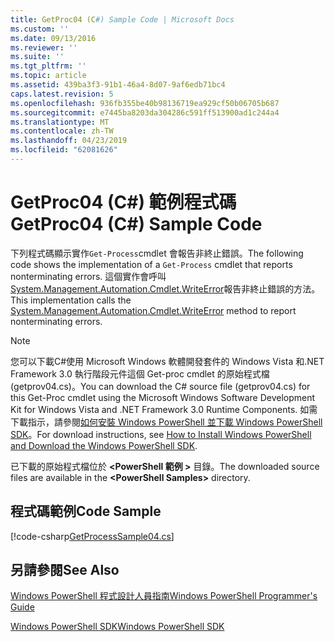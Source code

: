 ```yaml
---
title: GetProc04 (C#) Sample Code | Microsoft Docs
ms.custom: ''
ms.date: 09/13/2016
ms.reviewer: ''
ms.suite: ''
ms.tgt_pltfrm: ''
ms.topic: article
ms.assetid: 439ba3f3-91b1-46a4-8d07-9af6edb71bc4
caps.latest.revision: 5
ms.openlocfilehash: 936fb355be40b98136719ea929cf50b06705b687
ms.sourcegitcommit: e7445ba8203da304286c591ff513900ad1c244a4
ms.translationtype: MT
ms.contentlocale: zh-TW
ms.lasthandoff: 04/23/2019
ms.locfileid: "62081626"
---
```

# <a name="getproc04-c-sample-code"></a><span data-ttu-id="e4939-102">GetProc04 (C#) 範例程式碼</span><span class="sxs-lookup"><span data-stu-id="e4939-102">GetProc04 (C#) Sample Code</span></span>

<span data-ttu-id="e4939-103">下列程式碼顯示實作`Get-Process`cmdlet 會報告非終止錯誤。</span><span class="sxs-lookup"><span data-stu-id="e4939-103">The following code shows the implementation of a `Get-Process` cmdlet that reports nonterminating errors.</span></span> <span data-ttu-id="e4939-104">這個實作會呼叫[System.Management.Automation.Cmdlet.WriteError](/dotnet/api/System.Management.Automation.Cmdlet.WriteError)報告非終止錯誤的方法。</span><span class="sxs-lookup"><span data-stu-id="e4939-104">This implementation calls the [System.Management.Automation.Cmdlet.WriteError](/dotnet/api/System.Management.Automation.Cmdlet.WriteError) method to report nonterminating errors.</span></span>

> [!NOTE]
> <span data-ttu-id="e4939-105">您可以下載C#使用 Microsoft Windows 軟體開發套件的 Windows Vista 和.NET Framework 3.0 執行階段元件這個 Get-proc cmdlet 的原始程式檔 (getprov04.cs)。</span><span class="sxs-lookup"><span data-stu-id="e4939-105">You can download the C# source file (getprov04.cs) for this Get-Proc cmdlet using the Microsoft Windows Software Development Kit for Windows Vista and .NET Framework 3.0 Runtime Components.</span></span> <span data-ttu-id="e4939-106">如需下載指示，請參閱[如何安裝 Windows PowerShell 並下載 Windows PowerShell SDK](/powershell/developer/installing-the-windows-powershell-sdk)。</span><span class="sxs-lookup"><span data-stu-id="e4939-106">For download instructions, see [How to Install Windows PowerShell and Download the Windows PowerShell SDK](/powershell/developer/installing-the-windows-powershell-sdk).</span></span>
>
> <span data-ttu-id="e4939-107">已下載的原始程式檔位於 **\<PowerShell 範例 >** 目錄。</span><span class="sxs-lookup"><span data-stu-id="e4939-107">The downloaded source files are available in the **\<PowerShell Samples>** directory.</span></span>

## <a name="code-sample"></a><span data-ttu-id="e4939-108">程式碼範例</span><span class="sxs-lookup"><span data-stu-id="e4939-108">Code Sample</span></span>

[!code-csharp[GetProcessSample04.cs](../../powershell-sdk-samples/SDK-2.0/csharp/GetProcessSample04/GetProcessSample04.cs#L11-L98 "GetProcessSample04.cs")]

## <a name="see-also"></a><span data-ttu-id="e4939-109">另請參閱</span><span class="sxs-lookup"><span data-stu-id="e4939-109">See Also</span></span>

[<span data-ttu-id="e4939-110">Windows PowerShell 程式設計人員指南</span><span class="sxs-lookup"><span data-stu-id="e4939-110">Windows PowerShell Programmer's Guide</span></span>](./windows-powershell-programmer-s-guide.md)

[<span data-ttu-id="e4939-111">Windows PowerShell SDK</span><span class="sxs-lookup"><span data-stu-id="e4939-111">Windows PowerShell SDK</span></span>](../windows-powershell-reference.md)